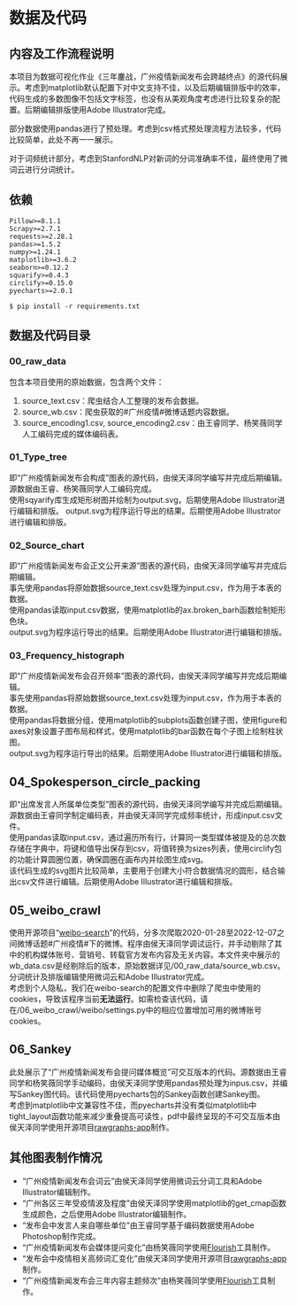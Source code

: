 # 数据及代码

## 内容及工作流程说明
本项目为数据可视化作业《三年鏖战，广州疫情新闻发布会跨越终点》的源代码展示。考虑到matplotlib默认配置下对中文支持不佳，以及后期编辑排版中的效率，代码生成的多数图像不包括文字标签，也没有从美观角度考虑进行比较复杂的配置。后期编辑排版使用Adobe Illustrator完成。  

部分数据使用pandas进行了预处理。考虑到csv格式预处理流程方法较多，代码比较简单，此处不再一一展示。  

对于词频统计部分，考虑到StanfordNLP对新词的分词准确率不佳，最终使用了微词云进行分词统计。

## 依赖
```text
Pillow>=8.1.1
Scrapy>=2.7.1
requests>=2.28.1
pandas>=1.5.2
numpy>=1.24.1
matplotlib>=3.6.2
seaborn>=0.12.2
squarify>=0.4.3
circlify>=0.15.0
pyecharts>=2.0.1
```


```
$ pip install -r requirements.txt
```

## 数据及代码目录

### 00_raw_data
包含本项目使用的原始数据，包含两个文件：
1. source_text.csv：爬虫结合人工整理的发布会数据。
2. source_wb.csv：爬虫获取的#广州疫情#微博话题内容数据。
3. source_encoding1.csv, source_encoding2.csv：由王睿同学、杨笑薇同学人工编码完成的媒体编码表。

### 01_Type_tree
即“广州疫情新闻发布会构成”图表的源代码，由侯天泽同学编写并完成后期编辑。 源数据由王睿、杨笑薇同学人工编码完成。   
使用sqyarify库生成矩形树图并绘制为output.svg，后期使用Adobe Illustrator进行编辑和排版。
output.svg为程序运行导出的结果。后期使用Adobe Illustrator进行编辑和排版。

### 02_Source_chart
即“广州疫情新闻发布会正文公开来源”图表的源代码，由侯天泽同学编写并完成后期编辑。  
事先使用pandas将原始数据source_text.csv处理为input.csv，作为用于本表的数据。  
使用pandas读取input.csv数据，使用matplotlib的ax.broken_barh函数绘制矩形色块。  
output.svg为程序运行导出的结果。后期使用Adobe Illustrator进行编辑和排版。

### 03_Frequency_histograph
即“广州疫情新闻发布会召开频率”图表的源代码，由侯天泽同学编写并完成后期编辑。  
事先使用pandas将原始数据source_text.csv处理为input.csv，作为用于本表的数据。  
使用pandas将数据分组，使用matplotlib的subplots函数创建子图，使用figure和axes对象设置子图布局和样式，使用matplotlib的bar函数在每个子图上绘制柱状图。  
output.svg为程序运行导出的结果。后期使用Adobe Illustrator进行编辑和排版。

## 04_Spokesperson_circle_packing
即“出席发言人所属单位类型”图表的源代码，由侯天泽同学编写并完成后期编辑。源数据由王睿同学制定编码表，并由侯天泽同学完成频率统计，形成input.csv文件。  
使用pandas读取input.csv，通过遍历所有行，计算同一类型媒体被提及的总次数存储在字典中，将键和值导出保存到csv，将值转换为sizes列表，使用circlify包的功能计算圆圈位置，确保圆圈在画布内并绘图生成svg。  
该代码生成的svg图片比较简单，主要用于创建大小符合数据情况的圆形，结合输出csv文件进行编辑。后期使用Adobe Illustrator进行编辑和排版。

## 05_weibo_crawl
使用开源项目“[weibo-search](https://github.com/dataabc/weibo-search)”的代码，分多次爬取2020-01-28至2022-12-07之间微博话题#广州疫情#下的微博。程序由侯天泽同学调试运行，并手动剔除了其中的机构媒体账号、营销号、转载官方发布内容及无关内容。本文件夹中展示的wb_data.csv是经剔除后的版本，原始数据详见/00_raw_data/source_wb.csv。分词统计及排版编辑使用微词云和Adobe Illustrator完成。  
考虑到个人隐私，我们在weibo-search的配置文件中删除了爬虫中使用的cookies，导致该程序当前**无法运行**。如需检查该代码，请在/06_weibo_crawl/weibo/settings.py中的相应位置增加可用的微博账号cookies。

## 06_Sankey
此处展示了“广州疫情新闻发布会提问媒体概览”可交互版本的代码。源数据由王睿同学和杨笑薇同学手动编码，由侯天泽同学使用pandas预处理为inpus.csv，并编写Sankey图代码。该代码使用pyecharts包的Sankey函数创建Sankey图。  
考虑到matplotlib中文兼容性不佳，而pyecharts并没有类似matplotlib中tight_layout函数功能来减少重叠提高可读性，pdf中最终呈现的不可交互版本由侯天泽同学使用开源项目[rawgraphs-app](https://github.com/rawgraphs/rawgraphs-app)制作。

## 其他图表制作情况
- “广州疫情新闻发布会词云”由侯天泽同学使用微词云分词工具和Adobe Illustrator编辑制作。
- “广州各区三年受疫情波及程度”由侯天泽同学使用matplotlib的get_cmap函数生成颜色，之后使用Adobe Illustrator编辑制作。
- “发布会中发言人来自哪些单位”由王睿同学基于编码数据使用Adobe Photoshop制作完成。
- “广州疫情新闻发布会媒体提问变化”由杨笑薇同学使用[Flourish](https://app.flourish.studio/templates)工具制作。
- “发布会中疫情相关高频词汇变化”由侯天泽同学使用开源项目[rawgraphs-app](https://github.com/rawgraphs/rawgraphs-app)制作。
- “广州疫情新闻发布会三年内容主题频次”由杨笑薇同学使用[Flourish](https://app.flourish.studio/templates)工具制作。

